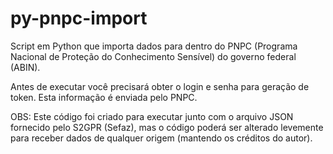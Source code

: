 # py-pnpc-import
Script em Python que importa dados para dentro do PNPC (Programa Nacional de Proteção do Conhecimento Sensível) do governo federal (ABIN).

Antes de executar você precisará obter o login e senha para geração de token. Esta informação é enviada pelo PNPC.

OBS: Este código foi criado para executar junto com o arquivo JSON fornecido pelo S2GPR (Sefaz), mas o código poderá ser alterado levemente para receber dados de qualquer origem (mantendo os créditos do autor).
